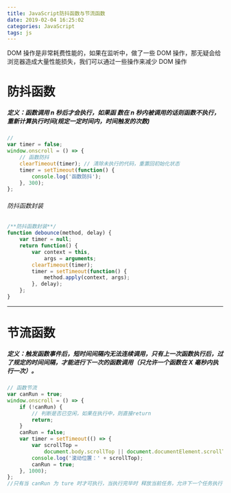 ```yaml
---
title: JavaScript防抖函数与节流函数
date: 2019-02-04 16:25:02
categories: JavaScript
tags: js
---
```


DOM 操作是非常耗费性能的，如果在监听中，做了一些 DOM 操作，那无疑会给浏览器造成大量性能损失，我们可以通过一些操作来减少 DOM 操作

# 防抖函数

##### 定义：函数调用 n 秒后才会执行，如果函 数在 n 秒内被调用的话则函数不执行，重新计算执行时间(规定一定时间内，时间触发的次数)

```js
//
var timer = false;
window.onscroll = () => {
	// 函数防抖
	clearTimeout(timer); // 清除未执行的代码，重置回初始化状态
	timer = setTimeout(function() {
		console.log('函数防抖');
	}, 300);
};
```

 <!-- more -->

###### 防抖函数封装

```js
/**防抖函数封装**/
function debounce(method, delay) {
	var timer = null;
	return function() {
		var context = this,
			args = arguments;
		clearTimeout(timer);
		timer = setTimeout(function() {
			method.apply(context, args);
		}, delay);
	};
}
```

---

# 节流函数

##### 定义：触发函数事件后，短时间间隔内无法连续调用，只有上一次函数执行后，过了规定的时间间隔，才能进行下一次的函数调用（只允许一个函数在 X 毫秒内执行一次）。

```js
// 函数节流
var canRun = true;
window.onscroll = () => {
	if (!canRun) {
		// 判断是否已空闲，如果在执行中，则直接return
		return;
	}
	canRun = false;
	var timer = setTimeout(() => {
		var scrollTop =
			document.body.scrollTop || document.documentElement.scrollTop;
		console.log('滚动位置：' + scrollTop);
		canRun = true;
	}, 1000);
};
//只有当 canRun 为 ture 时才可执行，当执行完毕时 释放当前任务，允许下一个任务执行
```
